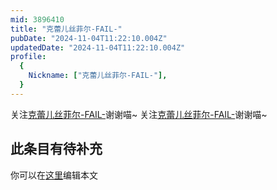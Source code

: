 ```yaml
---
mid: 3896410
title: "克蕾儿丝菲尔-FAIL-"
pubDate: "2024-11-04T11:22:10.004Z"
updatedDate: "2024-11-04T11:22:10.004Z"
profile:
  {
    Nickname: ["克蕾儿丝菲尔-FAIL-"],
  }
---
```


关注[克蕾儿丝菲尔-FAIL-](https://space.bilibili.com/3896410)谢谢喵~ 关注[克蕾儿丝菲尔-FAIL-](https://space.bilibili.com/3896410)谢谢喵~

## 此条目有待补充
你可以在[这里](https://github.com/Yuhanawa/VTuber.ICU/edit/master/src/content/v/克蕾儿丝菲尔-FAIL-/index.md)编辑本文
